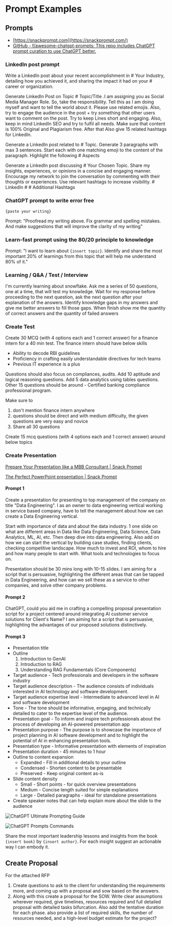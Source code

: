 # Prompt Examples

## Prompts

- [https://snackprompt.com](https://snackprompt.com/)
- [GitHub - f/awesome-chatgpt-prompts: This repo includes ChatGPT prompt curation to use ChatGPT better.](https://github.com/f/awesome-chatgpt-prompts)

### LinkedIn post prompt

Write a LinkedIn post about your recent accomplishment in # Your Industry, detailing how you achieved it, and sharing the impact it had on your # career or organization.

Generate LinkedIn Post on Topic # Topic/Title .I am assigning you as Social Media Manager Role. So, take the responsibility. Tell this as I am doing myself and want to tell the world about it. Please use related emojis. Also, try to engage the audience in the post + try something that other users want to comment on the post. Try to keep Lines short and engaging. Also, keep in mind LinkedIn SEO and try to fulfil all needs. Make sure that content is 100% Original and Plagiarism free. After that Also give 15 related hashtags for LinkedIn.

Generate a LinkedIn post related to # Topic. Generate 3 paragraphs with max 3 sentences. Start each with one matching emoji to the content of the paragraph. Highlight the following # Aspects

Generate a LinkedIn post discussing # Your Chosen Topic. Share my insights, experiences, or opinions in a concise and engaging manner. Encourage my network to join the conversation by commenting with their thoughts or experiences. Use relevant hashtags to increase visibility. # LinkedIn # # Additional Hashtags

### ChatGPT prompt to write error free

`{paste your writing}`

Prompt: "Proofread my writing above. Fix grammar and spelling mistakes. And make suggestions that will improve the clarity of my writing"

### Learn-fast prompt using the 80/20 principle to knowledge

Prompt: "I want to learn about `{insert topic}`. Identify and share the most important 20% of learnings from this topic that will help me understand 80% of it."

### Learning / Q&A / Test / Interview

I'm currently learning about snowflake. Ask me a series of 50 questions, one at a time, that will test my knowledge. Wait for my response before proceeding to the next question, ask the next question after your explanation of the answers. Identify knowledge gaps in my answers and give me better answers to fill those gaps. When finish show me the quantity of correct answers and the quantity of failed answers

### Create Test

Create 30 MCQ (with 4 options each and 1 correct answer) for a finance intern for a 40 min test. The finance intern should have below skills

- ﻿﻿Ability to decode RBI guidelines
- ﻿﻿Proficiency in crafting easily understandable directives for tech teams
- ﻿﻿Previous IT experience is a plus

Questions should also focus on compliances, audits. Add 10 aptitude and logical reasoning questions. Add 5 data analytics using tables questions. Other 15 questions should be around - Certified banking compliance professional program.

Make sure to

1. don't mention finance intern anywhere
2. questions should be direct and with medium difficulty, the given questions are very easy and novice
3. Share all 30 questions

Create 15 mcq questions (with 4 options each and 1 correct answer) around below topics

### Create Presentation

[Prepare Your Presentation like a MBB Consultant | Snack Prompt](https://snackprompt.com/prompt/prepare-your-presentation-like-a-mbb-consultant)

[The Perfect PowerPoint presentation | Snack Prompt](https://snackprompt.com/prompt/the-perfect-powerpoint-presentation)

#### Prompt 1

Create a presentation for presenting to top management of the company on title "Data Engineering". I as an owner to data engineering vertical working in service based company, have to tell the management about how we can create a Data Engineering vertical.

Start with importance of data and about the data industry. 1 one slide on what are different areas in Data like Data Engineering, Data Science, Data Analytics, ML, AI, etc. Then deep dive into data engineering. Also add on how we can start the vertical by building case studies, finding clients, checking competitive landscape. How much to invest and ROI, whom to hire and how many people to start with. What tools and technologies to focus on.

Presentation should be 30 mins long with 10-15 slides. I am aiming for a script that is persuasive, highlighting the different areas that can be tapped in Data Engineering, and how can we sell these as a service to other companies, and solve other company problems.

#### Prompt 2

ChatGPT, could you aid me in crafting a compelling proposal presentation script for a project centered around integrating AI customer service solutions for Client's Name? I am aiming for a script that is persuasive, highlighting the advantages of our proposed solutions distinctively.

#### Prompt 3

- Presentation title
- Outline
	1. Introduction to GenAI
	2. Introduction to RAG
	3. Understanding RAG Fundamentals (Core Components)
- Target audience - Tech professionals and developers in the software industry
- Target audience description - The audience consists of individuals interested in AI technology and software development.
- Target audience expertise level - Intermediate to advanced level in AI and software development
- Tone - The tone should be informative, engaging, and technically detailed to cater to the expertise level of the audience.
- Presentation goal - To inform and inspire tech professionals about the process of developing an AI-powered presentation app
- Presentation purpose - The purpose is to showcase the importance of project planning in AI software development and to highlight the potential of AI in enhancing presentation tools.
- Presentation type - Informative presentation with elements of inspiration
- Presentation duration - 45 minutes to 1 hour
- Outline to content expansion
   	- Expanded - Fill in additional details to your outline
   	- Condensed - Shorten content to be presentable
   	- Preserved - Keep original content as-is
- Slide content density
   	- Small - Short points - for quick overview presentations
   	- Medium - Concise length suited for simple explanations
   	- Large - Detailed paragraphs - ideal for standalone presentations
- Create speaker notes that can help explain more about the slide to the audience

![ChatGPT Ultimate Prompting Guide](../../media/chatgpt-promt-engineering.png)

![ChatGPT Prompts Commands](../../media/chatgpt-prompts.png)

Share the most important leadership lessons and insights from the book `{insert book}` by `{insert author}`. For each insight suggest an actionable way I can embody it.

## Create Proposal

For the attached RFP

1. Create questions to ask to the client for understanding the requirements more, and coming up with a proposal and sow based on the answers.
2. Along with this create a proposal for the SOW. Write clear assumptions wherever required, give timelines, resources required and full detailed proposal with detailed tasks bifurcation. Also add the tentative duration for each phase. also provide a list of required skills, the number of resources needed, and a high-level budget estimate for the project?
